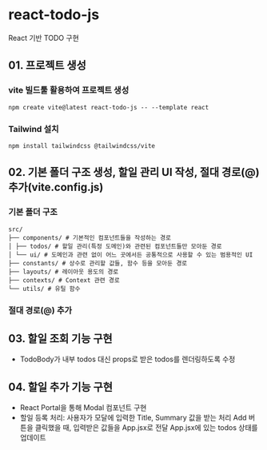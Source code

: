 # react-todo-js

React 기반 TODO 구현

## 01. 프로젝트 생성

### vite 빌드툴 활용하여 프로젝트 생성

`npm create vite@latest react-todo-js -- --template react`

### Tailwind 설치

`npm install tailwindcss @tailwindcss/vite`

## 02. 기본 폴더 구조 생성, 할일 관리 UI 작성, 절대 경로(@) 추가(vite.config.js)

### 기본 폴더 구조

```
src/
├── components/ # 기본적인 컴포넌트들을 작성하는 경로
│ ├── todos/ # 할일 관리(특정 도메인)와 관련된 컴포넌트들만 모아둔 경로
│ └── ui/ # 도메인과 관련 없이 어느 곳에서든 공통적으로 사용할 수 있는 범용적인 UI
├── constants/ # 상수로 관리할 값들, 함수 등을 모아둔 경로
├── layouts/ # 레이아웃 용도의 경로
├── contexts/ # Context 관련 경로
└── utils/ # 유틸 함수
```

### 절대 경로(@) 추가

## 03. 할일 조회 기능 구현

- TodoBody가 내부 todos 대신 props로 받은 todos를 렌더링하도록 수정

## 04. 할일 추가 기능 구현

- React Portal을 통해 Modal 컴포넌트 구현
- 할일 등록 처리:
  사용자가 모달에 입력한 Title, Summary 값을 받는 처리
  Add 버튼을 클릭했을 때, 입력받은 값들을 App.jsx로 전달
  App.jsx에 있는 todos 상태를 업데이트
